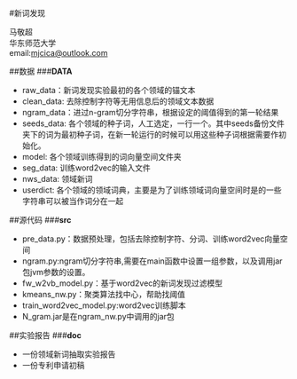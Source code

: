 #新词发现

马敬超<br/>
华东师范大学<br/>
email:[mjcica@outlook.com](email:mjcica@outlook.com)


##数据
###**DATA**<br/>
* raw_data：新词发现实验最初的各个领域的锚文本<br/>
* clean_data: 去除控制字符等无用信息后的领域文本数据<br/>
* ngram_data：进过n-gram切分字符串，根据设定的阈值得到的第一轮结果<br/>
* seeds_data: 各个领域的种子词，人工选定，一行一个。其中seeds备份文件夹下的词为最初种子词，在新一轮运行的时候可以用这些种子词根据需要作初始化。<br/>
* model: 各个领域训练得到的词向量空间文件夹<br/>
* seg_data: 训练word2vec的输入文件<br/>
* nws_data: 领域新词<br/>
* userdict: 各个领域的领域词典，主要是为了训练领域词向量空间时是的一些字符串可以被当作词分在一起<br/>



##源代码
###**src**<br/>
* pre_data.py：数据预处理，包括去除控制字符、分词、训练word2vec向量空间<br/>
* ngram.py:ngram切分字符串,需要在main函数中设置一组参数，以及调用jar包jvm参数的设置。<br/>
* fw_w2vb_model.py：基于word2vec的新词发现过滤模型<br/>
* kmeans_nw.py：聚类算法找中心，帮助找阈值<br/>
* train_word2vec_model.py:word2vec训练脚本<br/>
* N\_gram.jar是在ngram_nw.py中调用的jar包<br/>


##实验报告
###**doc**<br/>
* 一份领域新词抽取实验报告
* 一份专利申请初稿






